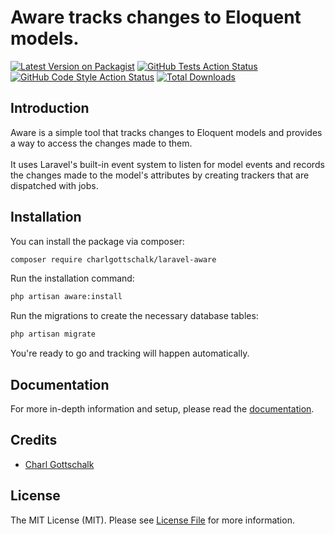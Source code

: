 # Aware tracks changes to Eloquent models.

[![Latest Version on Packagist](https://img.shields.io/packagist/v/charlgottschalk/laravel-aware.svg?style=flat-square)](https://packagist.org/packages/charlgottschalk/laravel-aware)
[![GitHub Tests Action Status](https://img.shields.io/github/actions/workflow/status/charlgottschalk/laravel-aware/run-tests.yml?branch=main&label=tests&style=flat-square)](https://github.com/CharlGottschalk/laravel-aware/actions?query=workflow%3Arun-tests+branch%3Amain)
[![GitHub Code Style Action Status](https://img.shields.io/github/actions/workflow/status/charlgottschalk/laravel-aware/fix-php-code-style-issues.yml?branch=main&label=code%20style&style=flat-square)](https://github.com/CharlGottschalk/laravel-aware/actions?query=workflow%3A"Fix+PHP+code+style+issues"+branch%3Amain)
[![Total Downloads](https://img.shields.io/packagist/dt/charlgottschalk/laravel-aware.svg?style=flat-square)](https://packagist.org/packages/charlgottschalk/laravel-aware)

## Introduction

Aware is a simple tool that tracks changes to Eloquent models and provides a way to access the changes made to them.
<br/><br/>
It uses Laravel's built-in event system to listen for model events and records the changes made to the model's attributes by creating trackers that are dispatched with jobs.

## Installation

You can install the package via composer:

```bash
composer require charlgottschalk/laravel-aware
```

Run the installation command:

```bash
php artisan aware:install
```

Run the migrations to create the necessary database tables:


```bash
php artisan migrate
```

You're ready to go and tracking will happen automatically.

## Documentation

For more in-depth information and setup, please read the [documentation]().

## Credits

- [Charl Gottschalk](https://github.com/CharlGottschalk)

## License

The MIT License (MIT). Please see [License File](LICENSE.md) for more information.
